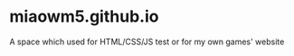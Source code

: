 miaowm5.github.io
=================

A space which used for HTML/CSS/JS test or for my own games' website